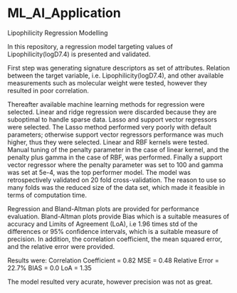 # ML_AI_Application
Lipophilicity Regression Modelling 

In this repository, a regression model targeting values of Lipophilicity(logD7.4) is presented and validated. 

First step was generating signature descriptors as set of attributes. Relation between the target variable, i.e. Lipophilicity(logD7.4), and other available measurements such as molecular weight were tested, however they resulted in poor correlation.

Thereafter available machine learning methods for regression were selected. Linear and ridge regression were discarded because they are suboptimal to handle sparse data. Lasso and support vector regressors were selected. The Lasso method performed very poorly with default parameters; otherwise support vector regressors performance was much higher, thus they were selected. Linear and RBF kernels were tested. Manual tuning of the penalty parameter in the case of linear kernel, and the penalty plus gamma in the case of RBF, was performed. Finally a support vector regressor where the penalty parameter was set to 100 and gamma was set at 5e-4, was the top performer model. The model was retrospectively validated on 20 fold cross-validation. The reason to use so many folds was the reduced size of the data set, which made it feasible in terms of computation time.

Regression and Bland-Altman plots are provided for performance evaluation. Bland-Altman plots provide Bias which is a suitable measures of accuracy and Limits of Agreement (LoA), i.e 1.96 times std of the differences or 95% confidence intervals, which is a suitable measure of precision. In addition, the correlation coefficient, the mean squared error, and the relative error were provided.

Results were: 
Correlation Coefficient = 0.82
MSE = 0.48
Relative Error = 22.7%
BIAS = 0.0
LoA = 1.35

The model resulted very acurate, however precision was not as great.
